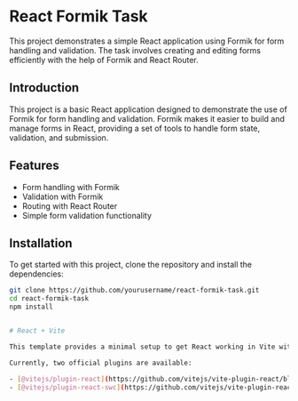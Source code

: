# React Formik Task

This project demonstrates a simple React application using Formik for form handling and validation. The task involves creating and editing forms efficiently with the help of Formik and React Router.

## Introduction

This project is a basic React application designed to demonstrate the use of Formik for form handling and validation. Formik makes it easier to build and manage forms in React, providing a set of tools to handle form state, validation, and submission.

## Features

- Form handling with Formik
- Validation with Formik
- Routing with React Router
- Simple form validation functionality

## Installation

To get started with this project, clone the repository and install the dependencies:

```bash
git clone https://github.com/yourusername/react-formik-task.git
cd react-formik-task
npm install


# React + Vite

This template provides a minimal setup to get React working in Vite with HMR and some ESLint rules.

Currently, two official plugins are available:

- [@vitejs/plugin-react](https://github.com/vitejs/vite-plugin-react/blob/main/packages/plugin-react/README.md) uses [Babel](https://babeljs.io/) for Fast Refresh
- [@vitejs/plugin-react-swc](https://github.com/vitejs/vite-plugin-react-swc) uses [SWC](https://swc.rs/) for Fast Refresh
